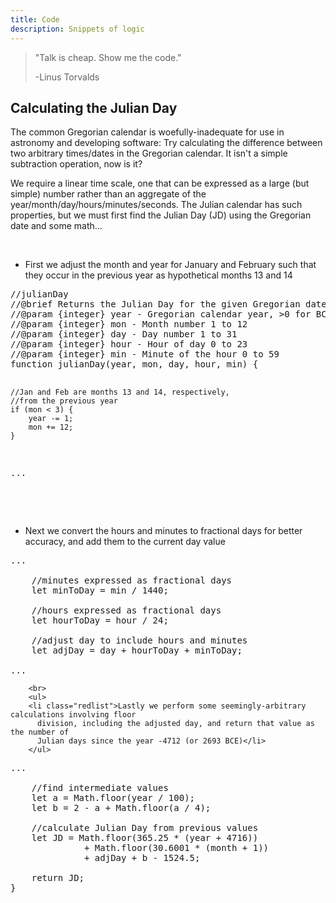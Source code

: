 ```yaml
---
title: Code
description: Snippets of logic
---
```


> "Talk is cheap. Show me the code."
>
> -Linus Torvalds

<div class="gridwrap">
    <div class="gridright">
        <h2>Calculating the Julian Day</h2>     
        <p class="blocktext">The common Gregorian calendar is woefully-inadequate for use in
        astronomy and developing software: Try calculating the difference between two arbitrary times/dates 
        in the Gregorian calendar. It isn't a simple subtraction operation, now is it?</p>        
        <p class="blocktext">We require a linear time scale, one that can be expressed as a large (but simple) 
        number rather than an aggregate of the year/month/day/hours/minutes/seconds. The Julian calendar has
        such properties, but we must first find the Julian Day (JD) using the Gregorian date and some math...</p>
        <br>
        <ul>
            <li class="redlist">First we adjust the month and year for January and February such that they
                occur in the previous year as hypothetical months 13 and 14</li>
        </ul>                       
<pre class="txtcode">//julianDay
//@brief Returns the Julian Day for the given Gregorian date
//@param {integer} year - Gregorian calendar year, >0 for BCE 
//@param {integer} mon - Month number 1 to 12
//@param {integer} day - Day number 1 to 31
//@param {integer} hour - Hour of day 0 to 23
//@param {integer} min - Minute of the hour 0 to 59
function julianDay(year, mon, day, hour, min) {
                
    //Jan and Feb are months 13 and 14, respectively,
    //from the previous year
    if (mon < 3) {
        year -= 1;
        mon += 12;
    }
        
...
</pre>
        <br>            
        <ul>
          <li class="redlist">Next we convert the hours and minutes to fractional days for better accuracy,
            and add them to the current day value</li>
        </ul>      
<pre class="txtcode">...
   
    //minutes expressed as fractional days
    let minToDay = min / 1440;
    
    //hours expressed as fractional days
    let hourToDay = hour / 24;
    
    //adjust day to include hours and minutes
    let adjDay = day + hourToDay + minToDay;
    
...    
</pre>
        <br>
        <ul>
        <li class="redlist">Lastly we perform some seemingly-arbitrary calculations involving floor 
          division, including the adjusted day, and return that value as the number of
          Julian days since the year -4712 (or 2693 BCE)</li>
        </ul>
<pre class="txtcode">...
   
    //find intermediate values
    let a = Math.floor(year / 100);
    let b = 2 - a + Math.floor(a / 4);
    
    //calculate Julian Day from previous values
    let JD = Math.floor(365.25 * (year + 4716))
              + Math.floor(30.6001 * (month + 1))
              + adjDay + b - 1524.5;
              
    return JD;
}
</pre>
   </div>
   <div class="gridleft">
                
   </div>
</div>
